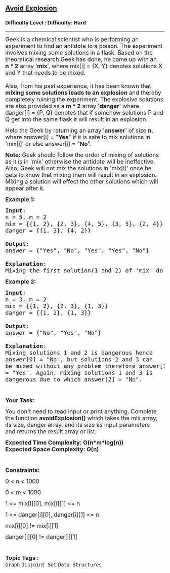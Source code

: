 <h2><a href="https://www.geeksforgeeks.org/problems/avoid-explosion--170647/1">Avoid Explosion</a></h2><h3>Difficulty Level : Difficulty: Hard</h3><hr><div class="problems_problem_content__Xm_eO"><p><span style="font-size:18px">Geek is a chemical scientist who is performing an experiment to find an antidote to a poison. The experiment involves mixing some solutions in a flask. Based on the theoretical research Geek has done, he came up with an <strong>n&nbsp;*&nbsp;2</strong> array '<strong>mix</strong>', where mix[i] = {X, Y} denotes solutions X and Y that needs to be mixed.<br>
<br>
Also, from his past experience, it has been known that <strong>mixing some solutions leads to an explosion</strong> and thereby completely ruining the experiment. The explosive solutions are also provided as a&nbsp;<strong>m * 2</strong> array '<strong>danger</strong>' where danger[i] = {P, Q}&nbsp;denotes that if somehow solutions P and Q get into the same flask it will result in an explosion.</span></p>

<p><span style="font-size:18px">Help the Geek by returning an array '<strong>answer</strong>' of size <strong>n</strong>, where answer[i] = "<strong>Yes</strong>"&nbsp;if it is safe to mix solutions in 'mix[i]' or else answer[i] = "<strong>No</strong>". </span></p>

<p><span style="font-size:18px"><strong>Note:</strong> Geek should follow the order of mixing of solutions as it is in 'mix' otherwise the antidote will be ineffective. Also, Geek will not mix the&nbsp;solutions in 'mix[i]' once he gets to know that mixing them will result in an explosion. Mixing a solution will effect the other solutions which will appear after it.&nbsp;</span></p>

<p><span style="font-size:18px"><strong>Example 1:</strong></span></p>

<pre><span style="font-size:18px"><strong>Input</strong>:
n = 5, m = 2
mix = {{1, 2}, {2, 3}, {4, 5}, {3, 5}, {2, 4}}
danger = {{1, 3}, {4, 2}}

<strong>Output</strong>:
answer = {"Yes", "No", "Yes", "Yes", "No"}

<strong>Explanation</strong>:
Mixing the first solution(1 and 2) of 'mix' do not result in any kind of explosion hence answer[0] is "Yes", while mixing(2nd solution) 2 and 3 is not allowed because it will result in an explosion as 1 and 3 would be in same solution hence we have returned "No" as the answer for 2nd solution. Mixing the third solution(4 and 5) and 4th solution(3 and 5) of 'mix' do not result in any kind of explosion hence answer[2] and answer[3] is "Yes". While mixing 2 and 4 is not allowed because it will result in an explosion hence we have returned "No" as the answer for it.</span></pre>

<p><span style="font-size:18px"><strong>Example 2:</strong></span></p>

<pre><span style="font-size:18px"><strong>Input</strong>:
n = 3, m = 2
mix = {{1, 2}, {2, 3}, {1, 3}}
danger = {{1, 2}, {1, 3}}

<strong>Output</strong>:
answer = {"No", "Yes", "No"}

<strong>Explanation</strong>:
Mixing solutions 1 and 2 is dangerous hence 
answer[0] = "No", but solutions 2 and 3 can 
be mixed without any problem therefore answer[1] 
= "Yes". Again, mixing solutions 1 and 3 is 
dangerous due to which answer[2] = "No".</span></pre>

<p>&nbsp;</p>

<p><span style="font-size:18px"><strong>Your Task:</strong></span></p>

<p><span style="font-size:18px">You don't need to read input or print anything. Complete the function&nbsp;<strong>avoidExplosion()</strong>&nbsp;which takes the mix array, its size, danger array, and its size as input parameters and&nbsp;returns the result&nbsp;array or list.</span></p>

<p><span style="font-size:18px"><strong>Expected Time Complexity: O(n*m*log(n))<br>
Expected Space Complexity: O(n)</strong></span></p>

<p>&nbsp;</p>

<p><span style="font-size:18px"><strong>Constraints:</strong></span></p>

<p><span style="font-size:18px">0 &lt; n &lt; 1000</span></p>

<p><span style="font-size:18px">0 &lt; m&nbsp;&lt; 1000</span></p>

<p><span style="font-size:18px">1 &lt;= mix[i][0], mix[i][1] &lt;= n</span></p>

<p><span style="font-size:18px">1 &lt;= danger[i][0], danger[i][1] &lt;= n</span></p>

<p><span style="font-size:18px">mix[i][0] != mix[i][1]</span></p>

<p><span style="font-size:18px">danger[i][0] != danger[i][1]</span></p>
</div><br><p><span style=font-size:18px><strong>Topic Tags : </strong><br><code>Graph</code>&nbsp;<code>Disjoint Set</code>&nbsp;<code>Data Structures</code>&nbsp;